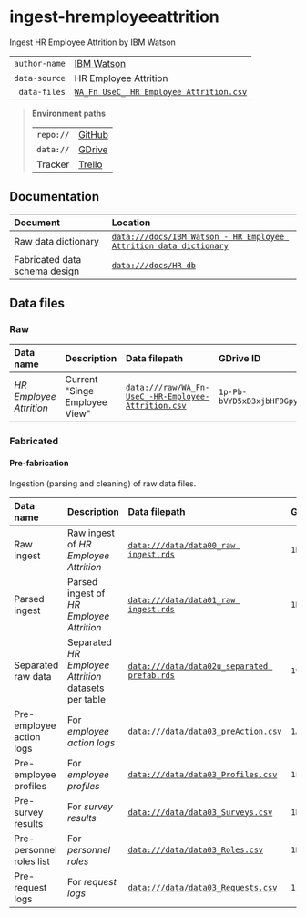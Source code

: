 # ingest-hremployeeattrition
Ingest HR Employee Attrition by IBM Watson

| | |
|--:|:--|
| `author-name` | [IBM Watson](https://www.ibm.com/communities/analytics/watson-analytics-blog/guide-to-sample-datasets/)
| `data-source` | HR Employee Attrition |
| `data-files` | [`WA_Fn UseC_ HR Employee Attrition.csv`](https://community.watsonanalytics.com/wp-content/uploads/2015/03/WA_Fn-UseC_-HR-Employee-Attrition.csv) |

> **Environment paths**
>
> | | |
> |--:|:--|
> | `repo://` | [GitHub](https://github.com/dataseer-carl/ingest-hremployeeattrition.git)
> | `data://` | [GDrive](https://drive.google.com/drive/folders/1hOHLPmvDvycpnxNYOMgIV5Z6uVcoSyuq?usp=sharing) |
> | Tracker | [Trello](https://trello.com/b/RU87srsJ) |

## Documentation

| Document | Location |
|:--|:--|
| Raw data dictionary | [`data:///docs/IBM Watson - HR Employee Attrition data dictionary`](https://docs.google.com/document/d/1mEhNCV_y2L9-2_3Zht9-hIc2Ts26st50KFvIOC1IDQQ/edit?usp=sharing) |
| Fabricated data schema design | [`data:///docs/HR db`](https://docs.google.com/document/d/1zEPq1AugDTmH0Talx7ACLHrWa-q4JgotMNiIrMbWhqI/edit?usp=sharing) |

## Data files

### Raw

| Data name | Description | Data filepath | GDrive ID |
|:--|:--|:--|:--|
| *HR Employee Attrition* | Current "Singe Employee View" | [`data:///raw/WA_Fn-UseC_-HR-Employee-Attrition.csv`](https://drive.google.com/open?id=1p-Pb-bVYD5xD3xjbHF9GpyUix15JJUZ3) |`1p-Pb-bVYD5xD3xjbHF9GpyUix15JJUZ3`|

### Fabricated

#### Pre-fabrication

Ingestion (parsing and cleaning) of raw data files.

| Data name | Description | Data filepath | GDrive ID | Input data | Processing script |
|:--|:--|:--|:--|:--|:--|
| Raw ingest | Raw ingest of *HR Employee Attrition* | [`data:///data/data00_raw ingest.rds`](https://drive.google.com/open?id=1D3cyht8tytCJrbxEwxcBd_o1palVLD7l) |`1D3cyht8tytCJrbxEwxcBd_o1palVLD7l`| *HR Employee Attrition* raw | `script00_raw ingest.R` |
| Parsed ingest | Parsed ingest of *HR Employee Attrition* | [`data:///data/data01_raw ingest.rds`](https://drive.google.com/open?id=1DN3gt-cV3xWUONNXpdQQy58mV4ksvCvm) |`1DN3gt-cV3xWUONNXpdQQy58mV4ksvCvm`| *HR Employee Attrition* raw ingest | `script01_clean ingest.ipynb` |
| Separated raw data | Separated *HR Employee Attrition* datasets per table | [`data:///data/data02u_separated prefab.rds`](https://drive.google.com/open?id=19FE7AI0m96ZGo0M_uBxL1aLEy_evrg9i) |`19FE7AI0m96ZGo0M_uBxL1aLEy_evrg9i`| *HR Employee Attrition* parsed ingest | `script02_prefab.R` |
| Pre-employee action logs | For *employee action logs* | [`data:///data/data03_preAction.csv`](https://drive.google.com/open?id=1AFJ3MsH_q_4w4ugYnlb-w5FSYyO3CJOB) |`1AFJ3MsH_q_4w4ugYnlb-w5FSYyO3CJOB`|  | `script03_prep fab.R` |
| Pre-employee profiles | For *employee profiles* | [`data:///data/data03_Profiles.csv`](https://drive.google.com/open?id=1E2sVVpBwUz7HYcEcscjg699jOeJrWwJx) |`1E2sVVpBwUz7HYcEcscjg699jOeJrWwJx`|  | `script03_prep fab.R` |
| Pre-survey results | For *survey results* | [`data:///data/data03_Surveys.csv`](https://drive.google.com/open?id=1RIr23zwso2Wq3HoCtRyvK3c4pmF0b3Xg) |`1RIr23zwso2Wq3HoCtRyvK3c4pmF0b3Xg`|  | `script03_prep fab.R` |
| Pre-personnel roles list | For *personnel roles* | [`data:///data/data03_Roles.csv`](https://drive.google.com/open?id=1NBHkT5Y1TPfBqxSMRnldu-aR7lmPYlN9) |`1NBHkT5Y1TPfBqxSMRnldu-aR7lmPYlN9`|  | `script03_prep fab.R` |
| Pre-request logs | For *request logs* | [`data:///data/data03_Requests.csv`](https://drive.google.com/open?id=1z-zTZVBmKg8UABCqUNu7U_cFpUBB3fJr) |`1z-zTZVBmKg8UABCqUNu7U_cFpUBB3fJr`|  | `script03_prep fab.R` |